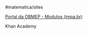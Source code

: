 #matematica/sites


[Portal da OBMEP - Modulos (impa.br)](https://portaldaobmep.impa.br/index.php/modulo/index?a=1#5)

Khan Academy

